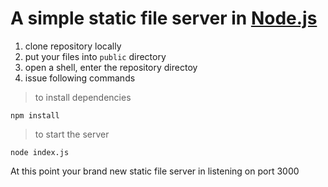 # A simple static file server in [Node.js](http://www.nodejs.org)

1. clone repository locally
2. put your files into `public` directory
2. open a shell, enter the repository directoy
3. issue following commands

> to install dependencies

```
npm install
```

> to start the server

```
node index.js
```

At this point your brand new static file server in listening on port 3000
